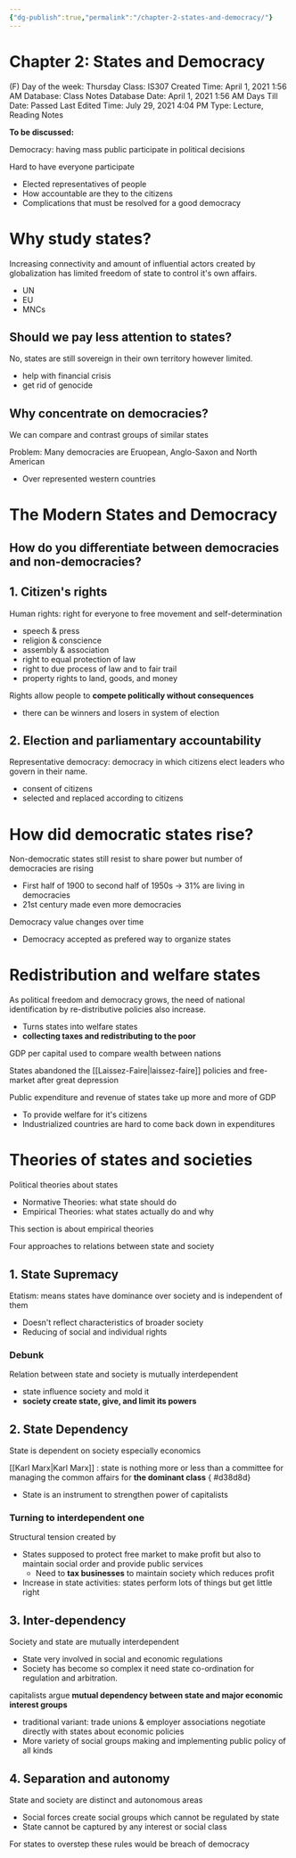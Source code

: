 ```yaml
---
{"dg-publish":true,"permalink":"/chapter-2-states-and-democracy/"}
---
```


# Chapter 2: States and Democracy

(F) Day of the week: Thursday
Class: IS307
Created Time: April 1, 2021 1:56 AM
Database: Class Notes Database
Date: April 1, 2021 1:56 AM
Days Till Date: Passed
Last Edited Time: July 29, 2021 4:04 PM
Type: Lecture, Reading Notes

**To be discussed:**

Democracy: having mass public participate in political decisions

Hard to have everyone participate

- Elected representatives of people
- How accountable are they to the citizens
- Complications that must be resolved for a good democracy

# Why study states?

Increasing connectivity and amount of influential actors created by globalization has limited freedom of state to control it's own affairs.

- UN
- EU
- MNCs

## Should we pay less attention to states?

No, states are still sovereign in their own territory however limited.

- help with financial crisis
- get rid of genocide

## Why concentrate on democracies?

We can compare and contrast groups of similar states

Problem: Many democracies are Eruopean, Anglo-Saxon and North American 

- Over represented western countries

# The Modern States and Democracy

## How do you differentiate between democracies and non-democracies?

## 1. Citizen's rights

Human rights: right for everyone to free movement and self-determination

- speech & press
- religion & conscience
- assembly & association
- right to equal protection of law
- right to due process of law and to fair trail
- property rights to land, goods, and money

Rights allow people to **compete politically without consequences**

- there can be winners and losers in system of election

## 2. Election and parliamentary accountability

Representative democracy: democracy in which citizens elect leaders who govern in their name.

- consent of citizens
- selected and replaced according to citizens

# How did democratic states rise?

Non-democratic states still resist to share power but number of democracies are rising

- First half of 1900 to second half of 1950s → 31% are living in democracies
- 21st century made even more democracies

Democracy value changes over time

- Democracy accepted as prefered way to organize states

# Redistribution and welfare states

As political freedom and democracy grows, the need of national identification by re-distributive policies also increase.

- Turns states into welfare states
- **collecting taxes and redistributing to the poor**

GDP per capital used to compare wealth between nations

States abandoned the [[Laissez-Faire\|laissez-faire]] policies and free-market after great depression

Public expenditure and revenue of states take up more and more of GDP

- To provide welfare for it's citizens
- Industrialized countries are hard to come back down in expenditures

# Theories of states and societies

Political theories about states

- Normative Theories: what state should do
- Empirical Theories: what states actually do and why

This section is about empirical theories

Four approaches to relations between state and society

## 1. State Supremacy

Etatism: means states have dominance over society and is independent of them

- Doesn't reflect characteristics of broader society
- Reducing of social and individual rights

### Debunk

Relation between state and society is mutually interdependent

- state influence society and mold it
- **society create state, give, and limit its powers**

## 2. State Dependency

State is dependent on society especially economics

[[Karl Marx\|Karl Marx]] : state is nothing more or less than a committee for managing the common affairs for **the dominant class**
{ #d38d8d}


- State is an instrument to strengthen power of capitalists

### Turning to interdependent one

Structural tension created by

- States supposed to protect free market to make profit but also to maintain social order and provide public services
    - Need to **tax businesses** to maintain society which reduces profit
- Increase in state activities: states perform lots of things but get little right

## 3. Inter-dependency

Society and state are mutually interdependent

- State very involved in social and economic regulations
- Society has become so complex it need state co-ordination for regulation and arbitration.

capitalists argue **mutual dependency between state and major economic interest groups**

- traditional variant: trade unions & employer associations negotiate directly with states about economic policies
- More variety of social groups making and implementing public policy of all kinds

## 4. Separation and autonomy

State and society are distinct and autonomous areas

- Social forces create social groups which cannot be regulated by state
- State cannot be captured by any interest or social class

For states to overstep these rules would be breach of democracy